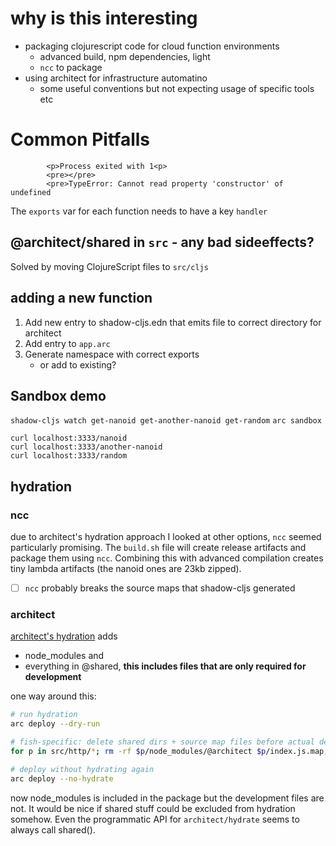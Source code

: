 # why is this interesting

- packaging clojurescript code for cloud function environments
  - advanced build, npm dependencies, light
  - `ncc` to package
- using architect for infrastructure automatino
  - some useful conventions but not expecting usage of specific tools etc

# Common Pitfalls

```
        <p>Process exited with 1<p>
        <pre></pre>
        <pre>TypeError: Cannot read property 'constructor' of undefined
```

The `exports` var for each function needs to have a key `handler`


## @architect/shared in `src` - any bad sideeffects?

Solved by moving ClojureScript files to `src/cljs`

## adding a new function

1. Add new entry to shadow-cljs.edn that emits file to correct directory for architect
1. Add entry to `app.arc`
1. Generate namespace with correct exports
   - or add to existing?


## Sandbox demo

`shadow-cljs watch get-nanoid get-another-nanoid get-random` `arc sandbox`

```
curl localhost:3333/nanoid
curl localhost:3333/another-nanoid
curl localhost:3333/random
```

## hydration

### ncc

due to architect's hydration approach I looked at other options, `ncc` seemed
particularly promising. The `build.sh` file will create release artifacts and package
them using `ncc`. Combining this with advanced compilation creates tiny lambda
artifacts (the nanoid ones are 23kb zipped).

- [ ] `ncc` probably breaks the source maps that shadow-cljs generated

### architect 

[architect's hydration](https://github.com/architect/hydrate/) adds

- node_modules and 
- everything in @shared, **this includes files that are only required for development**

one way around this:

```sh
# run hydration
arc deploy --dry-run

# fish-specific: delete shared dirs + source map files before actual deploy
for p in src/http/*; rm -rf $p/node_modules/@architect $p/index.js.map; end

# deploy without hydrating again
arc deploy --no-hydrate
```
now node_modules is included in the package but the development files are not.
It would be nice if shared stuff could be excluded from hydration somehow. Even
the programmatic API for `architect/hydrate` seems to always call shared().
